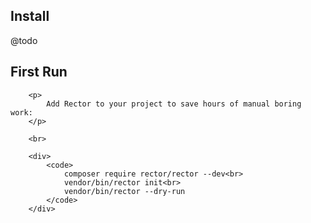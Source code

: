 ## Install


@todo

## First Run

        <p>
            Add Rector to your project to save hours of manual boring work:
        </p>

        <br>

        <div>
            <code>
                composer require rector/rector --dev<br>
                vendor/bin/rector init<br>
                vendor/bin/rector --dry-run
            </code>
        </div>
